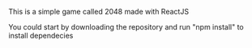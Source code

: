 This is a simple game called 2048 made with ReactJS

You could start by downloading the repository and run "npm install" to install dependecies 
